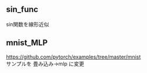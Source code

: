 ## sin_func
sin関数を線形近似

## mnist_MLP
https://github.com/pytorch/examples/tree/master/mnist  
サンプルを
畳み込み→mlp
に変更